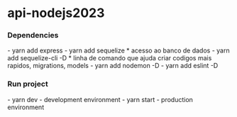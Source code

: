 # api-nodejs2023

<h3>Dependencies</h3>
- yarn add express
- yarn add sequelize
  * acesso ao banco de dados
- yarn add sequelize-cli -D
  * linha de comando que ajuda criar codigos mais rapidos, migrations, models
- yarn add nodemon -D
- yarn add eslint -D

<h3>Run project</h3>
- yarn dev - development environment
- yarn start - production environment
